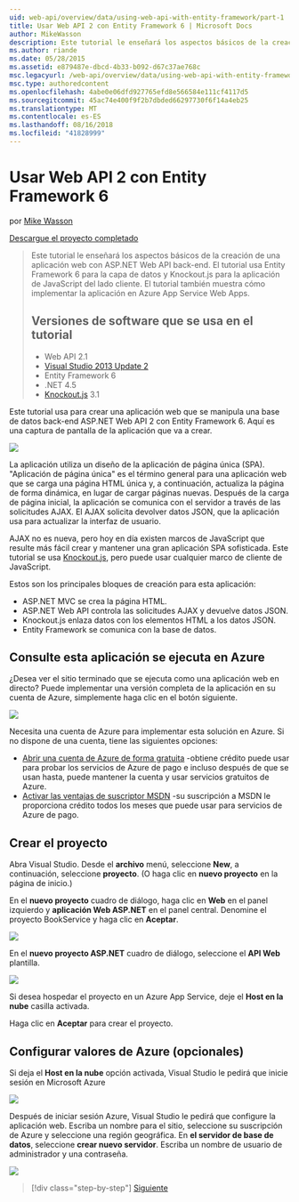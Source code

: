 ```yaml
---
uid: web-api/overview/data/using-web-api-with-entity-framework/part-1
title: Usar Web API 2 con Entity Framework 6 | Microsoft Docs
author: MikeWasson
description: Este tutorial le enseñará los aspectos básicos de la creación de una aplicación web con ASP.NET Web API back-end. Este tutorial usa Entity Framework 6 para el diseño de datos...
ms.author: riande
ms.date: 05/28/2015
ms.assetid: e879487e-dbcd-4b33-b092-d67c37ae768c
msc.legacyurl: /web-api/overview/data/using-web-api-with-entity-framework/part-1
msc.type: authoredcontent
ms.openlocfilehash: 4abe0e06dfd927765efd8e566584e111cf4117d5
ms.sourcegitcommit: 45ac74e400f9f2b7dbded66297730f6f14a4eb25
ms.translationtype: MT
ms.contentlocale: es-ES
ms.lasthandoff: 08/16/2018
ms.locfileid: "41828999"
---
```

<a name="using-web-api-2-with-entity-framework-6"></a>Usar Web API 2 con Entity Framework 6
====================
por [Mike Wasson](https://github.com/MikeWasson)

[Descargue el proyecto completado](https://github.com/MikeWasson/BookService)

> Este tutorial le enseñará los aspectos básicos de la creación de una aplicación web con ASP.NET Web API back-end. El tutorial usa Entity Framework 6 para la capa de datos y Knockout.js para la aplicación de JavaScript del lado cliente. El tutorial también muestra cómo implementar la aplicación en Azure App Service Web Apps.
> 
> ## <a name="software-versions-used-in-the-tutorial"></a>Versiones de software que se usa en el tutorial
> 
> 
> - Web API 2.1
> - [Visual Studio 2013 Update 2](https://www.visualstudio.com/downloads/download-visual-studio-vs)
> - Entity Framework 6
> - .NET 4.5
> - [Knockout.js](http://knockoutjs.com/) 3.1


Este tutorial usa para crear una aplicación web que se manipula una base de datos back-end ASP.NET Web API 2 con Entity Framework 6. Aquí es una captura de pantalla de la aplicación que va a crear.

[![](part-1/_static/image2.png)](part-1/_static/image1.png)

La aplicación utiliza un diseño de la aplicación de página única (SPA). "Aplicación de página única" es el término general para una aplicación web que se carga una página HTML única y, a continuación, actualiza la página de forma dinámica, en lugar de cargar páginas nuevas. Después de la carga de página inicial, la aplicación se comunica con el servidor a través de las solicitudes AJAX. El AJAX solicita devolver datos JSON, que la aplicación usa para actualizar la interfaz de usuario.

AJAX no es nueva, pero hoy en día existen marcos de JavaScript que resulte más fácil crear y mantener una gran aplicación SPA sofisticada. Este tutorial se usa [Knockout.js](http://knockoutjs.com/), pero puede usar cualquier marco de cliente de JavaScript.

Estos son los principales bloques de creación para esta aplicación:

- ASP.NET MVC se crea la página HTML.
- ASP.NET Web API controla las solicitudes AJAX y devuelve datos JSON.
- Knockout.js enlaza datos con los elementos HTML a los datos JSON.
- Entity Framework se comunica con la base de datos.

## <a name="see-this-app-running-on-azure"></a>Consulte esta aplicación se ejecuta en Azure

¿Desea ver el sitio terminado que se ejecuta como una aplicación web en directo? Puede implementar una versión completa de la aplicación en su cuenta de Azure, simplemente haga clic en el botón siguiente.

[![](http://azuredeploy.net/deploybutton.png)](https://azuredeploy.net/?WT.mc_id=deploy_azure_aspnet&repository=https://github.com/tfitzmac/BookService)

Necesita una cuenta de Azure para implementar esta solución en Azure. Si no dispone de una cuenta, tiene las siguientes opciones:

- [Abrir una cuenta de Azure de forma gratuita](https://azure.microsoft.com/pricing/free-trial/?WT.mc_id=A443DD604) -obtiene crédito puede usar para probar los servicios de Azure de pago e incluso después de que se usan hasta, puede mantener la cuenta y usar servicios gratuitos de Azure.
- [Activar las ventajas de suscriptor MSDN](https://azure.microsoft.com/pricing/member-offers/msdn-benefits-details/?WT.mc_id=A443DD604) -su suscripción a MSDN le proporciona crédito todos los meses que puede usar para servicios de Azure de pago.

## <a name="create-the-project"></a>Crear el proyecto

Abra Visual Studio. Desde el **archivo** menú, seleccione **New**, a continuación, seleccione **proyecto**. (O haga clic en **nuevo proyecto** en la página de inicio.)

En el **nuevo proyecto** cuadro de diálogo, haga clic en **Web** en el panel izquierdo y **aplicación Web ASP.NET** en el panel central. Denomine el proyecto BookService y haga clic en **Aceptar**.

[![](part-1/_static/image4.png)](part-1/_static/image3.png)

En el **nuevo proyecto ASP.NET** cuadro de diálogo, seleccione el **API Web** plantilla.

[![](part-1/_static/image6.png)](part-1/_static/image5.png)

Si desea hospedar el proyecto en un Azure App Service, deje el **Host en la nube** casilla activada.

Haga clic en **Aceptar** para crear el proyecto.

## <a name="configure-azure-settings-optional"></a>Configurar valores de Azure (opcionales)

Si deja el **Host en la nube** opción activada, Visual Studio le pedirá que inicie sesión en Microsoft Azure

[![](part-1/_static/image8.png)](part-1/_static/image7.png)

Después de iniciar sesión Azure, Visual Studio le pedirá que configure la aplicación web. Escriba un nombre para el sitio, seleccione su suscripción de Azure y seleccione una región geográfica. En **el servidor de base de datos**, seleccione **crear nuevo servidor**. Escriba un nombre de usuario de administrador y una contraseña.

[![](part-1/_static/image10.png)](part-1/_static/image9.png)

> [!div class="step-by-step"]
> [Siguiente](part-2.md)
